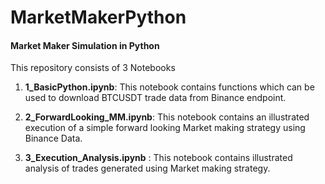 # MarketMakerPython

#### Market Maker Simulation in Python

This repository consists of 3 Notebooks

1. **1_BasicPython.ipynb**: This notebook contains functions which can be used to download BTCUSDT trade data from Binance endpoint.

2. **2_ForwardLooking_MM.ipynb**: This notebook contains an illustrated execution of a simple forward looking Market making strategy using Binance Data.

3. **3_Execution_Analysis.ipynb** : This notebook contains illustrated analysis of trades generated using Market making strategy.



